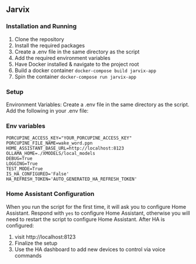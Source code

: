 ## Jarvix ##

### Installation and Running ###
1. Clone the repository
2. Install the required packages
3. Create a .env file in the same directory as the script
4. Add the required environment variables
5. Have Docker installed & navigate to the project root
6. Build a docker container `docker-compose build jarvix-app`
7. Spin the container `docker-compose run jarvix-app`

### Setup ###
Environment Variables:
Create a .env file in the same directory as the script.
Add the following in your .env file:

### Env variables ###
```
PORCUPINE_ACCESS_KEY="YOUR_PORCUPINE_ACCESS_KEY"
PORCUPINE_FILE_NAME=wake_word.ppn
HOME_ASSISTANT_BASE_URL=http://localhost:8123
OLLAMA_HOME=./XMODELS/local_models
DEBUG=True
LOGGING=True
TEST_MODE=True
IS_HA_CONFIGURED='False'
HA_REFRESH_TOKEN='AUTO_GENERATED_HA_REFRESH_TOKEN'
```

### Home Assistant Configuration ###

When you run the script for the first time, it will ask you to configure Home Assistant.
Respond with `yes` to configure Home Assistant, otherwise you will need to restart the script to configure Home Assistant.
After HA is configured:

1. visit http://localhost:8123
2. Finalize the setup
3. Use the HA dashboard to add new devices to control via voice commands
